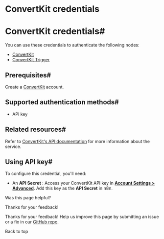 # ConvertKit credentials

[ ](https://github.com/n8n-io/n8n-docs/edit/main/docs/integrations/builtin/credentials/convertkit.md "Edit this page")

# ConvertKit credentials#

You can use these credentials to authenticate the following nodes:

  * [ConvertKit](../../app-nodes/n8n-nodes-base.convertkit/)
  * [ConvertKit Trigger](../../trigger-nodes/n8n-nodes-base.convertkittrigger/)



## Prerequisites#

Create a [ConvertKit](https://convertkit.com/) account.

## Supported authentication methods#

  * API key



## Related resources#

Refer to [ConvertKit's API documentation](https://developers.convertkit.com/#overview) for more information about the service.

## Using API key#

To configure this credential, you'll need:

  * An **API Secret** : Access your ConvertKit API key in [**Account Settings > Advanced**](https://app.convertkit.com/account_settings/advanced_settings). Add this key as the **API Secret** in n8n.

Was this page helpful? 

Thanks for your feedback! 

Thanks for your feedback! Help us improve this page by submitting an issue or a fix in our [GitHub repo](https://github.com/n8n-io/n8n-docs). 

Back to top 
